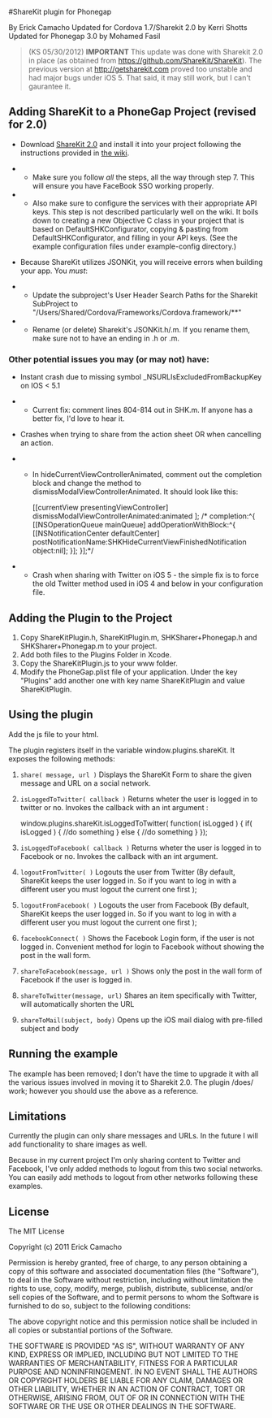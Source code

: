 #ShareKit plugin for Phonegap 

By Erick Camacho
Updated for Cordova 1.7/Sharekit 2.0 by Kerri Shotts
Updated for Phonegap 3.0 by Mohamed Fasil

> (KS 05/30/2012) **IMPORTANT** This update was done with Sharekit 2.0 in place (as obtained from https://github.com/ShareKit/ShareKit). The previous version at http://getsharekit.com proved too unstable and had major bugs under iOS 5. That said, it may still work, but I can't gaurantee it. 

## Adding ShareKit to a PhoneGap Project (revised for 2.0)

* Download [ShareKit 2.0](https://github.com/ShareKit/ShareKit) and install it into your project following the instructions provided in [the wiki](https://github.com/ShareKit/ShareKit/wiki).

* * Make sure you follow *all* the steps, all the way through step 7. This will ensure you have FaceBook SSO working properly.

* * Also make sure to configure the services with their appropriate API keys. This step is not described particularly well on the wiki. It boils down to creating a new Objective C class in your project that is based on DefaultSHKConfigurator, copying & pasting from DefaultSHKConfigurator, and filling in your API keys. (See the example configuration files under example-config directory.)

* Because ShareKit utilizes JSONKit, you will receive errors when building your app. You *must*:

* * Update the subproject's User Header Search Paths for the Sharekit SubProject to "/Users/Shared/Cordova/Frameworks/Cordova.framework/**"

* * Rename (or delete) Sharekit's JSONKit.h/.m. If you rename them, make sure not to have an ending in .h or .m.

### Other potential issues you may (or may not) have:

* Instant crash due to missing symbol _NSURLIsExcludedFromBackupKey on IOS < 5.1

* * Current fix: comment lines 804-814 out in SHK.m. If anyone has a better fix, I'd love to hear it.

* Crashes when trying to share from the action sheet OR when cancelling an action.

* * In hideCurrentViewControllerAnimated, comment out the completion block and change the method to dismissModalViewControllerAnimated. It should look like this:

    [[currentView presentingViewController] dismissModalViewControllerAnimated:animated ];
    /* completion:^{                                                                           
        [[NSOperationQueue mainQueue] addOperationWithBlock:^{
           [[NSNotificationCenter defaultCenter] postNotificationName:SHKHideCurrentViewFinishedNotification object:nil];
         }];
      }];*/

* * Crash when sharing with Twitter on iOS 5 - the simple fix is to force the old Twitter method used in iOS 4 and below in your configuration file. 

## Adding the Plugin to the Project

1. Copy ShareKitPlugin.h, ShareKitPlugin.m, SHKSharer+Phonegap.h and SHKSharer+Phonegap.m to your project. 
2. Add both files to the Plugins Folder in Xcode.
3. Copy the ShareKitPlugin.js to your www folder.
4. Modify the PhoneGap.plist file of your application. Under the key "Plugins" add another one with key name
ShareKitPlugin and value ShareKitPlugin.


## Using the plugin


Add the js file to your html. 

The plugin registers itself in the variable window.plugins.shareKit. It exposes the following methods:

1. `share( message, url )` Displays the ShareKit Form to share the given message and URL on a social network.

2. `isLoggedToTwitter( callback )` Returns wheter the user is logged in to twitter or no. Invokes the callback with an int argument :

	window.plugins.shareKit.isLoggedToTwitter( function( isLogged ) {
		if( isLogged ) {
			//do something
		} else {
			//do something
		}
	});

3. `isLoggedToFacebook( callback )` Returns wheter the user is logged in to Facebook or no. Invokes the callback with an int argument.

4. `logoutFromTwitter( )` Logouts the user from Twitter (By default, ShareKit keeps the user logged in. So if you want to log in with a different user
you must logout the current one first );

5. `logoutFromFacebook( )` Logouts the user from Facebook (By default, ShareKit keeps the user logged in. So if you want to log in with a different user
you must logout the current one first );

6. `facebookConnect( )` Shows the Facebook Login form, if the user is not logged in. Convenient method for login to Facebook without showing the post in the wall form.

7. `shareToFacebook(message, url )` Shows only the post in the wall form of Facebook if the user is logged in. 

8. `shareToTwitter(message, url)` Shares an item specifically with Twitter, will automatically shorten the URL

9. `shareToMail(subject, body)` Opens up the iOS mail dialog with pre-filled subject and body

## Running the example

The example has been removed; I don't have the time to upgrade it with all the various issues involved in moving it to Sharekit 2.0. The plugin /does/ work; however you should use the above as a reference.

## Limitations

Currently the plugin can only share messages and URLs. In the future I will add functionality to share images as well.

Because in my current project I'm only sharing content to Twitter and Facebook, I've only added methods to logout from this two social networks. You can easily add methods to logout from other networks following these examples.

## License 


The MIT License

Copyright (c) 2011 Erick Camacho

Permission is hereby granted, free of charge, to any person obtaining a copy
of this software and associated documentation files (the "Software"), to deal
in the Software without restriction, including without limitation the rights
to use, copy, modify, merge, publish, distribute, sublicense, and/or sell
copies of the Software, and to permit persons to whom the Software is
furnished to do so, subject to the following conditions:

The above copyright notice and this permission notice shall be included in
all copies or substantial portions of the Software.

THE SOFTWARE IS PROVIDED "AS IS", WITHOUT WARRANTY OF ANY KIND, EXPRESS OR
IMPLIED, INCLUDING BUT NOT LIMITED TO THE WARRANTIES OF MERCHANTABILITY,
FITNESS FOR A PARTICULAR PURPOSE AND NONINFRINGEMENT. IN NO EVENT SHALL THE
AUTHORS OR COPYRIGHT HOLDERS BE LIABLE FOR ANY CLAIM, DAMAGES OR OTHER
LIABILITY, WHETHER IN AN ACTION OF CONTRACT, TORT OR OTHERWISE, ARISING FROM,
OUT OF OR IN CONNECTION WITH THE SOFTWARE OR THE USE OR OTHER DEALINGS IN
THE SOFTWARE.


